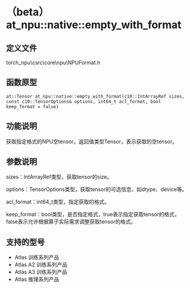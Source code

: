 # （beta）at_npu::native::empty_with_format

## 定义文件

torch_npu\csrc\core\npu\NPUFormat.h

## 函数原型

```
at::Tensor at_npu::native::empty_with_format(c10::IntArrayRef sizes, const c10::TensorOptions& options, int64_t acl_format, bool keep_format = false)
```

## 功能说明

获取指定格式的NPU空tensor，返回值类型Tensor，表示获取的空tensor。

## 参数说明

sizes：IntArrayRef类型，获取tensor的size。

options：TensorOptions类型，获取tensor的可选信息，如dtype、device等。

acl_format：int64_t类型，指定获取的格式。

keep_format：bool类型，是否指定格式，true表示指定获取tensor的格式，false表示允许根据算子实际需求调整获取tensor的格式。

## 支持的型号

- <term>Atlas 训练系列产品</term>
- <term>Atlas A2 训练系列产品</term>
- <term>Atlas A3 训练系列产品</term>
- <term>Atlas 推理系列产品</term>

